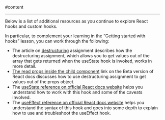 #content

---

Below is a list of additional resources as you continue to explore React hooks and custom hooks.

In particular, to complement your learning in the “Getting started with hooks” lesson, you can work through the
following:

- The article on
  [destructuring](https://developer.mozilla.org/en-US/docs/Web/JavaScript/Reference/Operators/Destructuring_assignment)
  assignment describes how the destructuring assignment, which allows you to get values out of the array that gets
  returned when the useState hook is invoked, works in more detail.
- [The read props inside the child component](https://beta.reactjs.org/learn/passing-props-to-a-component#step-2-read-props-inside-the-child-component)
  link on the Beta version of React docs discusses how to use destructuring assignment to get values out of the props
  object.
- The [useState reference on official React docs website](https://beta.reactjs.org/apis/react/useState#usestate) helps
  you understand how to work with this hook and some of the caveats involved.
- The [useEffect reference on official React docs website](https://beta.reactjs.org/apis/react/useEffect#useeffect)
  helps you understand the syntax of this hook and goes into some depth to explain how to use and troubleshoot the
  useEffect hook.
